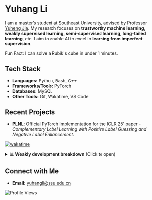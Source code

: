 # Yuhang Li

I am a master’s student at Southeast University, advised by Professor [Yuheng Jia](https://jyh-learning.github.io/). My research focuses on **trustworthy machine learning, weakly supervised learning, semi-supervised learning, long-tailed learning**, etc. I aim to enable Al to excel in **learning from imperfect supervision**.

Fun Fact: I can solve a Rubik's cube in under 1 minutes.

## Tech Stack
- **Languages:** Python, Bash, C++
- **Frameworks/Tools:** PyTorch
- **Databases:** MySQL
- **Other Tools:** Git, Wakatime, VS Code

## Recent Projects
- **[PLNL](https://github.com/yhli-ml/PLNL)**: Official PyTorch Implementation for the ICLR 25' paper - *Complementary Label Learning with Positive Label Guessing and Negative Label Enhancement*.

<!--![Yuhang's GitHub stats](https://github-readme-stats.vercel.app/api?username=yhli-ml&show=reviews,discussions_started,discussions_answered,prs_merged,prs_merged_percentage&show_icons=true&theme=radical)-->

<!--![Yuhang's WakaTime stats](https://github-readme-stats.vercel.app/api/wakatime?username=yhli-ml)-->


[![wakatime](https://wakatime.com/badge/user/1c37f4b6-0e23-4f22-8a33-28d3cc113867.svg)](https://wakatime.com/@1c37f4b6-0e23-4f22-8a33-28d3cc113867)

<details>
  <summary><b>📊 Weakly development breakdown</b> (Click to open)</summary>
  <br>
  
  <!--START_SECTION:waka-->

```python
From: 11 April 2025 - To: 18 April 2025

Total Time: 5 hrs 42 mins

Python     3 hrs 53 mins   ████████████▒░░░░░░░░░░░░   48.79 %
Other      2 hrs 14 mins   ███████░░░░░░░░░░░░░░░░░░   28.25 %
Markdown   54 mins         ███░░░░░░░░░░░░░░░░░░░░░░   11.36 %
Bash       49 mins         ██▓░░░░░░░░░░░░░░░░░░░░░░   10.31 %
JSON       3 mins          ▒░░░░░░░░░░░░░░░░░░░░░░░░   00.71 %
```

<!--END_SECTION:waka-->

</details>

## Connect with Me
- **Email:** [yuhangli@seu.edu.cn](mailto:yuhangli@seu.edu.cn)

![Profile Views](https://komarev.com/ghpvc/?username=yhli-ml&color=blue)
